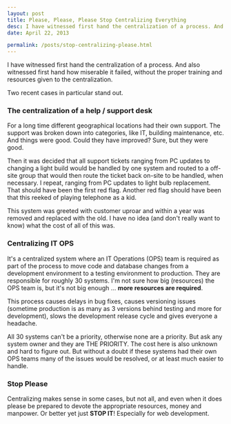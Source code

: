 ```yaml
---
layout: post
title: Please, Please, Please Stop Centralizing Everything
desc: I have witnessed first hand the centralization of a process. And also witnessed first hand how miserable it failed, without the proper training and resources given to the centralization. <strong>STOP.</strong>
date: April 22, 2013

permalink: /posts/stop-centralizing-please.html
---
```

I have witnessed first hand the centralization of a process. And also witnessed first hand how miserable it failed, without the proper training and resources given to the centralization.

Two recent cases in particular stand out.

### The centralization of a help / support desk

For a long time different geographical locations had their own support. The support was broken down into categories, like IT, building maintenance, etc. And things were good. Could they have improved? Sure, but they were good.

Then it was decided that all support tickets ranging from PC updates to changing a light build would be handled by one system and routed to a off-site group that would then route the ticket back on-site to be handled, when necessary. I repeat, ranging from PC updates to light bulb replacement. That should have been the first red flag. Another red flag should have been that this reeked of playing telephone as a kid.

This system was greeted with customer uproar and within a year was removed and replaced with the old. I have no idea (and don't really want to know) what the cost of all of this was.

### Centralizing IT OPS

It's a centralized system where an IT Operations (OPS) team is required as part of the process to move code and database changes from a development environment to a testing environment to production. They are responsible for roughly 30 systems. I'm not sure how big (resources) the OPS team is, but it's not big enough … <strong>more resources are required</strong>.

This process causes delays in bug fixes, causes versioning issues (sometime production is as many as 3 versions behind testing and more for development), slows the development release cycle and gives everyone a headache.

All 30 systems can't be a priority, otherwise none are a priority. But ask any system owner and they are THE PRIORITY. The cost here is also unknown and hard to figure out. But without a doubt if these systems had their own OPS teams many of the issues would be resolved, or at least much easier to handle.

### Stop Please

Centralizing makes sense in some cases, but not all, and even when it does please be prepared to devote the appropriate resources, money and manpower. Or better yet just <strong>STOP IT</strong>! Especially for web development.
